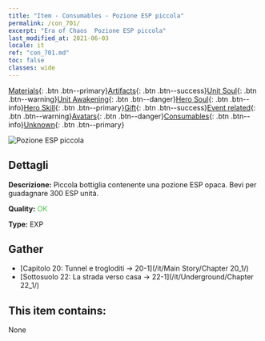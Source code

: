 ```yaml
---
title: "Item - Consumables - Pozione ESP piccola"
permalink: /con_701/
excerpt: "Era of Chaos  Pozione ESP piccola"
last_modified_at: 2021-06-03
locale: it
ref: "con_701.md"
toc: false
classes: wide
---
```

 [Materials](/ItemsIT/){: .btn .btn--primary}[Artifacts](/ItemsIT/Artifacts/){: .btn .btn--success}[Unit Soul](/ItemsIT/UnitSoul/){: .btn .btn--warning}[Unit Awakening](/ItemsIT/UnitAwakening/){: .btn .btn--danger}[Hero Soul](/ItemsIT/HeroSoul/){: .btn .btn--info}[Hero Skill](/ItemsIT/HeroSkill/){: .btn .btn--primary}[Gift](/ItemsIT/Gift/){: .btn .btn--success}[Event related](/ItemsIT/Events/){: .btn .btn--warning}[Avatars](/ItemsIT/Avatars/){: .btn .btn--danger}[Consumables](/ItemsIT/Consumables/){: .btn .btn--info}[Unknown](/ItemsIT/Unknown/){: .btn .btn--primary}

 ![Pozione ESP piccola](/images/t/i_501.png)

## Dettagli
 **Descrizione:** Piccola bottiglia contenente una pozione ESP opaca. Bevi per guadagnare 300 ESP unità.

 **Quality:** <span style="color: #32CD32">OK</span>

 **Type:** EXP

## Gather

*    [Capitolo 20: Tunnel e trogloditi -> 20-1](/it/Main Story/Chapter 20_1/) 
*    [Sottosuolo 22: La strada verso casa -> 22-1](/it/Underground/Chapter 22_1/) 

## This item contains:

  None

